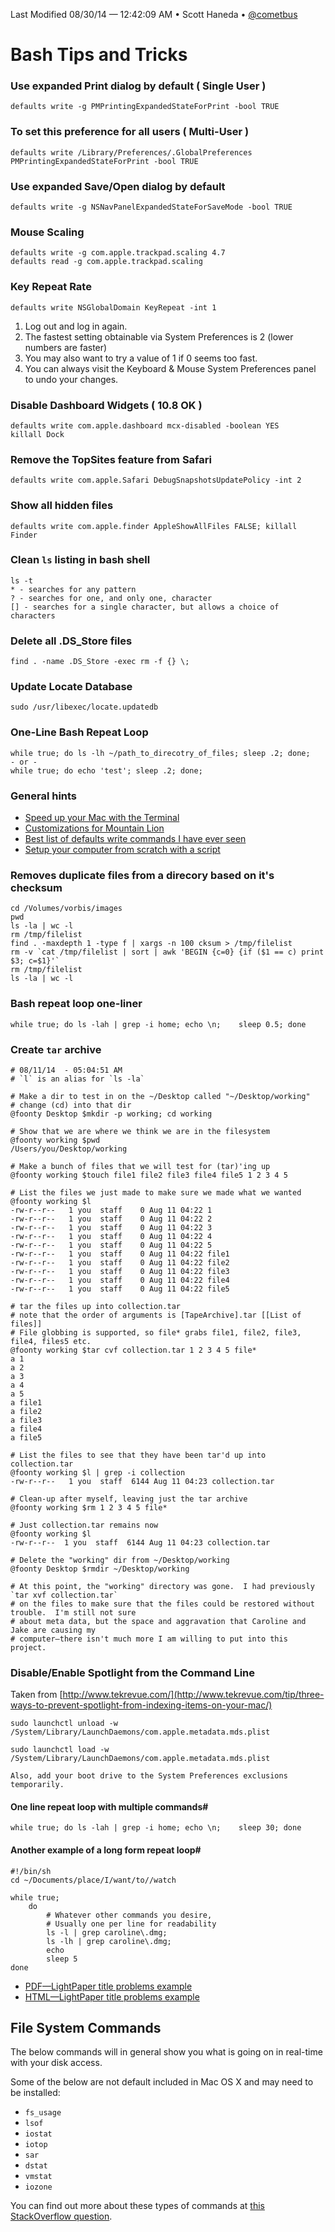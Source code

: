 Last Modified 08/30/14 — 12:42:09 AM • Scott Haneda • [@cometbus](https://twitter.com/cometbus)

# Bash Tips and Tricks

### Use expanded Print dialog by default ( Single User )

	defaults write -g PMPrintingExpandedStateForPrint -bool TRUE

### To set this preference for all users ( Multi-User )

	defaults write /Library/Preferences/.GlobalPreferences PMPrintingExpandedStateForPrint -bool TRUE


### Use expanded Save/Open dialog by default

	defaults write -g NSNavPanelExpandedStateForSaveMode -bool TRUE

### Mouse Scaling

	defaults write -g com.apple.trackpad.scaling 4.7
	defaults read -g com.apple.trackpad.scaling

### Key Repeat Rate

	defaults write NSGlobalDomain KeyRepeat -int 1

1. Log out and log in again.
2. The fastest setting obtainable via System Preferences is 2 (lower numbers are faster)
3. You may also want to try a value of 1 if 0 seems too fast.
4. You can always visit the Keyboard & Mouse System Preferences panel to undo your changes.

### Disable Dashboard Widgets ( 10.8 OK )

	defaults write com.apple.dashboard mcx-disabled -boolean YES
	killall Dock

### Remove the TopSites feature from Safari

	defaults write com.apple.Safari DebugSnapshotsUpdatePolicy -int 2

### Show all hidden files

	defaults write com.apple.finder AppleShowAllFiles FALSE; killall Finder

### Clean `ls` listing in bash shell

	ls -t
	* - searches for any pattern
	? - searches for one, and only one, character
	[] - searches for a single character, but allows a choice of characters

### Delete all .DS_Store files

	find . -name .DS_Store -exec rm -f {} \;

### Update Locate Database

	sudo /usr/libexec/locate.updatedb

### One-Line Bash Repeat Loop

	while true; do ls -lh ~/path_to_direcotry_of_files; sleep .2; done;
	- or -
	while true; do echo 'test'; sleep .2; done;

### General hints
* [Speed up your Mac with the Terminal](http://www.chriswrites.com/2012/02/5-ways-to-speed-up-your-mac-just-using-terminall/)
* [Customizations for Mountain Lion](http://www.philmug.ph/forum/f19/customizations-mountain-lion-%5Bterminal-commands%5D-85165/)
* [Best list of defaults write commands I have ever seen](http://mths.be/osx)
* [Setup your computer from scratch with a script](https://github.com/mathiasbynens/dotfiles/blob/master/.osx)

### Removes duplicate files from a direcory based on it's checksum
	cd /Volumes/vorbis/images
	pwd
	ls -la | wc -l
	rm /tmp/filelist
	find . -maxdepth 1 -type f | xargs -n 100 cksum > /tmp/filelist
	rm -v `cat /tmp/filelist | sort | awk 'BEGIN {c=0} {if ($1 == c) print $3; c=$1}'`
	rm /tmp/filelist
	ls -la | wc -l

### Bash repeat loop one-liner
	while true; do ls -lah | grep -i home; echo \n;    sleep 0.5; done

### Create `tar` archive

	# 08/11/14  - 05:04:51 AM
	# `l` is an alias for `ls -la`

	# Make a dir to test in on the ~/Desktop called "~/Desktop/working"
	# change (cd) into that dir
	@foonty Desktop $mkdir -p working; cd working

	# Show that we are where we think we are in the filesystem
	@foonty working $pwd
	/Users/you/Desktop/working

	# Make a bunch of files that we will test for (tar)'ing up
	@foonty working $touch file1 file2 file3 file4 file5 1 2 3 4 5

	# List the files we just made to make sure we made what we wanted
	@foonty working $l
	-rw-r--r--   1 you  staff    0 Aug 11 04:22 1
	-rw-r--r--   1 you  staff    0 Aug 11 04:22 2
	-rw-r--r--   1 you  staff    0 Aug 11 04:22 3
	-rw-r--r--   1 you  staff    0 Aug 11 04:22 4
	-rw-r--r--   1 you  staff    0 Aug 11 04:22 5
	-rw-r--r--   1 you  staff    0 Aug 11 04:22 file1
	-rw-r--r--   1 you  staff    0 Aug 11 04:22 file2
	-rw-r--r--   1 you  staff    0 Aug 11 04:22 file3
	-rw-r--r--   1 you  staff    0 Aug 11 04:22 file4
	-rw-r--r--   1 you  staff    0 Aug 11 04:22 file5

	# tar the files up into collection.tar
	# note that the order of arguments is [TapeArchive].tar [[List of files]]
	# File globbing is supported, so file* grabs file1, file2, file3, file4, files5 etc.
	@foonty working $tar cvf collection.tar 1 2 3 4 5 file*
	a 1
	a 2
	a 3
	a 4
	a 5
	a file1
	a file2
	a file3
	a file4
	a file5

	# List the files to see that they have been tar'd up into collection.tar
	@foonty working $l | grep -i collection
	-rw-r--r--   1 you  staff  6144 Aug 11 04:23 collection.tar

	# Clean-up after myself, leaving just the tar archive
	@foonty working $rm 1 2 3 4 5 file*

	# Just collection.tar remains now
	@foonty working $l
	-rw-r--r--  1 you  staff  6144 Aug 11 04:23 collection.tar

	# Delete the "working" dir from ~/Desktop/working
	@foonty Desktop $rmdir ~/Desktop/working

	# At this point, the "working" directory was gone.  I had previously `tar xvf collection.tar`
	# on the files to make sure that the files could be restored without trouble.  I'm still not sure
	# about meta data, but the space and aggravation that Caroline and Jake are causing my
	# computer—there isn't much more I am willing to put into this project.


### Disable/Enable Spotlight from the Command Line
Taken from [http://www.tekrevue.com/](http://www.tekrevue.com/tip/three-ways-to-prevent-spotlight-from-indexing-items-on-your-mac/)

	sudo launchctl unload -w /System/Library/LaunchDaemons/com.apple.metadata.mds.plist

	sudo launchctl load -w /System/Library/LaunchDaemons/com.apple.metadata.mds.plist

	Also, add your boot drive to the System Preferences exclusions temporarily.

#### One line repeat loop with multiple commands#
	while true; do ls -lah | grep -i home; echo \n;    sleep 30; done

#### Another example of a long form repeat loop#

	#!/bin/sh
	cd ~/Documents/place/I/want/to//watch

	while true;
	    do
			# Whatever other commands you desire,
			# Usually one per line for readability
			ls -l | grep caroline\.dmg;
			ls -lh | grep caroline\.dmg;
			echo
			sleep 5
	done

* [PDF—LightPaper title problems example](http://dl.dropbox.com/u/340087/drops/08.11.14/bash-tips-+tricks-07-084726.pdf)
* [HTML—LightPaper title problems example](http://dl.dropbox.com/u/340087/drops/08.11.14/bash-tips-+tricks-c9-084941.html)

## File System Commands
The below commands will in general show you what is going on in real-time with your disk access.

Some of the below are not default included in Mac OS X and may need to be installed:

* `fs_usage`
* `lsof`
* `iostat`
* `iotop`
* `sar`
* `dstat`
* `vmstat`
* `iozone`

You can find out more about these types of commands at [this StackOverflow question](http://stackoverflow.com/questions/25477875/what-is-the-name-of-the-command-that-shows-disk-access-in-real-time).



